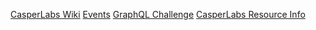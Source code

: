 [CasperLabs Wiki](https://github.com/CasperLabs/CasperLabs/wiki)
[Events](https://github.com/CasperLabs/CasperLabs/wiki/CasperLabs-Events)
[GraphQL Challenge](https://github.com/CasperLabs/CasperLabs/wiki/Hackathon---GraphQL-Challenge--CLI-LA-Blockchain-Week-October-2019)
[CasperLabs Resource Info](https://github.com/CasperLabs/CasperLabs/wiki/CasperLabs-Resources)